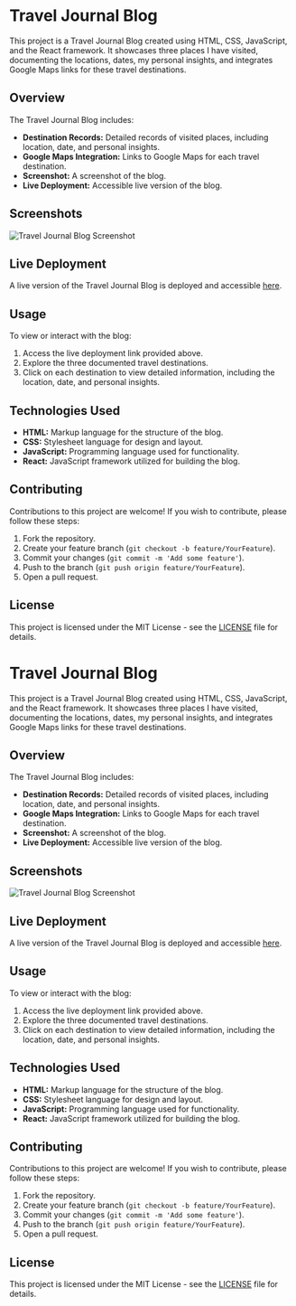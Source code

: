 # Travel Journal Blog

This project is a Travel Journal Blog created using HTML, CSS, JavaScript, and the React framework. It showcases three places I have visited, documenting the locations, dates, my personal insights, and integrates Google Maps links for these travel destinations.

## Overview

The Travel Journal Blog includes:

- **Destination Records:** Detailed records of visited places, including location, date, and personal insights.
- **Google Maps Integration:** Links to Google Maps for each travel destination.
- **Screenshot:** A screenshot of the blog.
- **Live Deployment:** Accessible live version of the blog.

## Screenshots

![Travel Journal Blog Screenshot](<insert link to the blog screenshot>)

## Live Deployment

A live version of the Travel Journal Blog is deployed and accessible [here](<insert link to live deployment>).

## Usage

To view or interact with the blog:

1. Access the live deployment link provided above.
2. Explore the three documented travel destinations.
3. Click on each destination to view detailed information, including the location, date, and personal insights.

## Technologies Used

- **HTML:** Markup language for the structure of the blog.
- **CSS:** Stylesheet language for design and layout.
- **JavaScript:** Programming language used for functionality.
- **React:** JavaScript framework utilized for building the blog.

## Contributing

Contributions to this project are welcome! If you wish to contribute, please follow these steps:

1. Fork the repository.
2. Create your feature branch (`git checkout -b feature/YourFeature`).
3. Commit your changes (`git commit -m 'Add some feature'`).
4. Push to the branch (`git push origin feature/YourFeature`).
5. Open a pull request.

## License

This project is licensed under the MIT License - see the [LICENSE](LICENSE) file for details.
# Travel Journal Blog

This project is a Travel Journal Blog created using HTML, CSS, JavaScript, and the React framework. It showcases three places I have visited, documenting the locations, dates, my personal insights, and integrates Google Maps links for these travel destinations.

## Overview

The Travel Journal Blog includes:

- **Destination Records:** Detailed records of visited places, including location, date, and personal insights.
- **Google Maps Integration:** Links to Google Maps for each travel destination.
- **Screenshot:** A screenshot of the blog.
- **Live Deployment:** Accessible live version of the blog.

## Screenshots

![Travel Journal Blog Screenshot](<insert link to the blog screenshot>)

## Live Deployment

A live version of the Travel Journal Blog is deployed and accessible [here](<insert link to live deployment>).

## Usage

To view or interact with the blog:

1. Access the live deployment link provided above.
2. Explore the three documented travel destinations.
3. Click on each destination to view detailed information, including the location, date, and personal insights.

## Technologies Used

- **HTML:** Markup language for the structure of the blog.
- **CSS:** Stylesheet language for design and layout.
- **JavaScript:** Programming language used for functionality.
- **React:** JavaScript framework utilized for building the blog.

## Contributing

Contributions to this project are welcome! If you wish to contribute, please follow these steps:

1. Fork the repository.
2. Create your feature branch (`git checkout -b feature/YourFeature`).
3. Commit your changes (`git commit -m 'Add some feature'`).
4. Push to the branch (`git push origin feature/YourFeature`).
5. Open a pull request.

## License

This project is licensed under the MIT License - see the [LICENSE](LICENSE) file for details.

 
 
